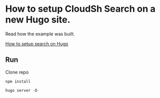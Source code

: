 # How to setup CloudSh Search on a new Hugo site.

Read how the example was built.

[How to setup search on Hugo](https://cloudsh.com/generators/How-to-setup-search-on-Hugo/)

## Run

Clone repo

`npm install`

`hugo server -D`
